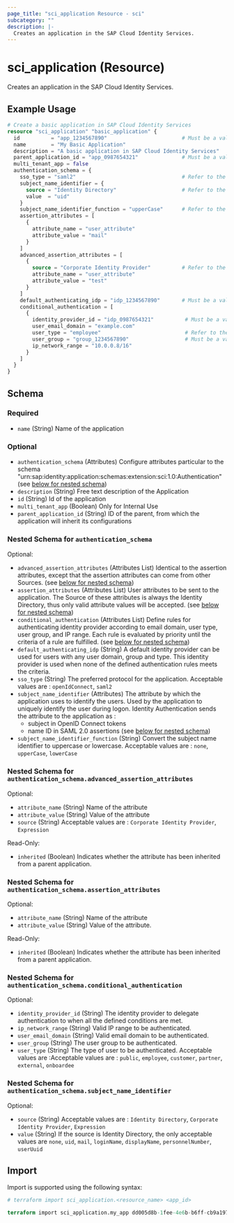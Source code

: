 ```yaml
---
page_title: "sci_application Resource - sci"
subcategory: ""
description: |-
  Creates an application in the SAP Cloud Identity Services.
---
```


# sci_application (Resource)

Creates an application in the SAP Cloud Identity Services.

## Example Usage

```terraform
# Create a basic application in SAP Cloud Identity Services
resource "sci_application" "basic_application" {
  id          = "app_1234567890"                        # Must be a valid and unique UUID
  name        = "My Basic Application"
  description = "A basic application in SAP Cloud Identity Services"
  parent_application_id = "app_0987654321"              # Must be a valid UUID
  multi_tenant_app = false
  authentication_schema = {
    sso_type = "saml2"                                  # Refer to the documentation for valid values
    subject_name_identifier = {
      source = "Identity Directory"                     # Refer to the documentation for valid values
      value  = "uid"                      
    }
    subject_name_identifier_function = "upperCase"      # Refer to the documentation for valid values
    assertion_attributes = [
      {
        attribute_name = "user_attribute"
        attribute_value = "mail"
      }
    ]
    advanced_assertion_attributes = [
      {
        source = "Corporate Identity Provider"          # Refer to the documentation for valid values
        attribute_name = "user_attribute"
        attribute_value = "test"
      }
    ]
    default_authenticating_idp = "idp_1234567890"       # Must be a valid UUID
    conditional_authentication = [
      {
        identity_provider_id = "idp_0987654321"          # Must be a valid UUID
        user_email_domain = "example.com"                
        user_type = "employee"                           # Refer to the documentation for valid values
        user_group = "group_1234567890"                  # Must be a valid UUID
        ip_network_range = "10.0.0.8/16"          
      }
    ]
  }
}
```

<!-- schema generated by tfplugindocs -->
## Schema

### Required

- `name` (String) Name of the application

### Optional

- `authentication_schema` (Attributes) Configure attributes particular to the schema "urn:sap:identity:application:schemas:extension:sci:1.0:Authentication" (see [below for nested schema](#nestedatt--authentication_schema))
- `description` (String) Free text description of the Application
- `id` (String) Id of the application
- `multi_tenant_app` (Boolean) Only for Internal Use
- `parent_application_id` (String) ID of the parent, from which the application will inherit its configurations

<a id="nestedatt--authentication_schema"></a>
### Nested Schema for `authentication_schema`

Optional:

- `advanced_assertion_attributes` (Attributes List) Identical to the assertion attributes, except that the assertion attributes can come from other Sources. (see [below for nested schema](#nestedatt--authentication_schema--advanced_assertion_attributes))
- `assertion_attributes` (Attributes List) User attributes to be sent to the application. The Source of these attributes is always the Identity Directory, thus only valid attribute values will be accepted. (see [below for nested schema](#nestedatt--authentication_schema--assertion_attributes))
- `conditional_authentication` (Attributes List) Define rules for authenticating identity provider according to email domain, user type, user group, and IP range. Each rule is evaluated by priority until the criteria of a rule are fulfilled. (see [below for nested schema](#nestedatt--authentication_schema--conditional_authentication))
- `default_authenticating_idp` (String) A default identity provider can be used for users with any user domain, group and type. This identity provider is used when none of the defined authentication rules meets the criteria.
- `sso_type` (String) The preferred protocol for the application. Acceptable values are : `openIdConnect`, `saml2`
- `subject_name_identifier` (Attributes) The attribute by which the application uses to identify the users. Used by the application to uniquely identify the user during logon.
Identity Authentication sends the attribute to the application as :
	 - subject in OpenID Connect tokens
	 - name ID in SAML 2.0 assertions (see [below for nested schema](#nestedatt--authentication_schema--subject_name_identifier))
- `subject_name_identifier_function` (String) Convert the subject name identifier to uppercase or lowercase. Acceptable values are : `none`, `upperCase`, `lowerCase`

<a id="nestedatt--authentication_schema--advanced_assertion_attributes"></a>
### Nested Schema for `authentication_schema.advanced_assertion_attributes`

Optional:

- `attribute_name` (String) Name of the attribute
- `attribute_value` (String) Value of the attribute
- `source` (String) Acceptable values are : `Corporate Identity Provider`, `Expression`

Read-Only:

- `inherited` (Boolean) Indicates whether the attribute has been inherited from a parent application.


<a id="nestedatt--authentication_schema--assertion_attributes"></a>
### Nested Schema for `authentication_schema.assertion_attributes`

Optional:

- `attribute_name` (String) Name of the attribute
- `attribute_value` (String) Value of the attribute.

Read-Only:

- `inherited` (Boolean) Indicates whether the attribute has been inherited from a parent application.


<a id="nestedatt--authentication_schema--conditional_authentication"></a>
### Nested Schema for `authentication_schema.conditional_authentication`

Optional:

- `identity_provider_id` (String) The identity provider to delegate authentication to when all the defined conditions are met.
- `ip_network_range` (String) Valid IP range to be authenticated.
- `user_email_domain` (String) Valid email domain to be authenticated.
- `user_group` (String) The user group to be authenticated.
- `user_type` (String) The type of user to be authenticated. Acceptable values are :Acceptable values are : `public`, `employee`, `customer`, `partner`, `external`, `onboardee`


<a id="nestedatt--authentication_schema--subject_name_identifier"></a>
### Nested Schema for `authentication_schema.subject_name_identifier`

Optional:

- `source` (String) Acceptable values are : `Identity Directory`, `Corporate Identity Provider`, `Expression`
- `value` (String) If the source is Identity Directory, the only acceptable values are `none`, `uid`, `mail`, `loginName`, `displayName`, `personnelNumber`, `userUuid`

## Import

Import is supported using the following syntax:

```terraform
# terraform import sci_application.<resource_name> <app_id>

terraform import sci_application.my_app dd005d8b-1fee-4e6b-b6ff-cb9a197b7fe0
```
